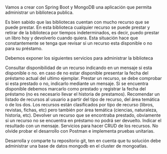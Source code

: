 Vamos a crear con Spring Boot y MongoDB una aplicación que permita administrar un biblioteca publica.



Es bien sabido que las bibliotecas cuentan con mucho recurso que se puede prestar. En esta biblioteca cualquier recurso se puede prestar y retirar de la biblioteca por tiempos indeterminados, es decir, puedo prestar un libro hoy y devolverlo cuando quiera. Esta situación hace que constantemente se tenga que revisar si un recurso esta disponible o no para su préstamo.



Debemos exponer los siguientes servicios para administrar la biblioteca

Consultar disponibilidad de un recurso indicando en un mensaje si esta disponible o no. en caso de no estar disponible presentar la fecha del préstamo actual del ultimo ejemplar.
Prestar un recurso, se debe comprobar si esta prestado o no, indicarlo mediante un mensaje. Si se encuentra disponible debemos marcarlo como prestado y registrar la fecha del préstamo (no es necesario llevar el historia de prestamos).
Recomendar un listado de recursos al usuario a partir del tipo de recurso, del área temática o de los dos. Los recursos están clasificados por tipo de recurso (libros, revistas, fichas, etc) pero también por área temática (ciencias, naturaleza, historia, etc).
Devolver un recurso que se encontraba prestado, obviamente si un recurso no se encuentra en préstamo no podrá ser devuelto. Indicar el resultado con un mensaje.
Servicios para hacer CRUD de los recursos.
No olvide probar el desarrollo con Postman e implementa pruebas unitarias.

Desarrolla y comparte tu repositorio git, ten en cuenta que tu solución debe administrar una base de datos mongodb en el cluster de mongoatlas.